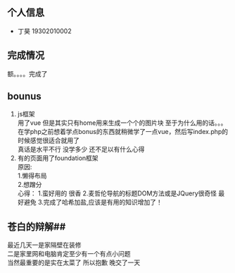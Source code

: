 ## 个人信息 ##
* 丁昊 19302010002
## 完成情况 ##
额。。。。完成了
## bounus ##
1. js框架  
用了vue 但是其实只有home用来生成一个个的图片块
至于为什么用的话。。。在学php之前想着学点bonus的东西就稍微学了一点vue，然后写index.php的时候感觉很适合就用了  
真话是水平不行 没学多少 还不足以有什么心得
2. 有的页面用了foundation框架  
原因:  
    1.懒得布局  
    2.想蹭分  
心得：
    1.蛮好用的 很香
    2.麦哲伦导航的标题DOM方法或是JQuery很奇怪 最好避免
3.完成了哈希加盐,应该是有用的知识增加了！

## 苍白的辩解##
最近几天一是家隔壁在装修  
二是家里网和电脑肯定至少有一个有点小问题  
当然最重要的是实在太菜了 所以抱歉 晚交了一天
